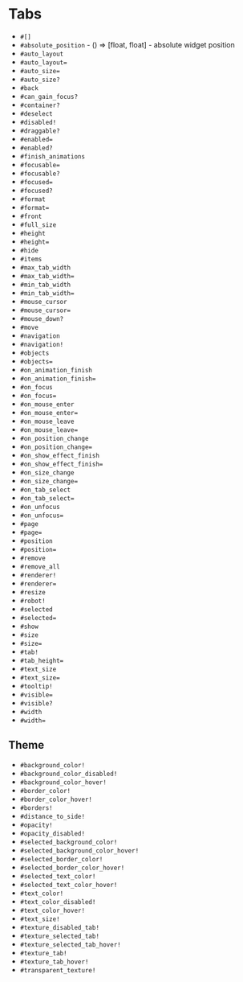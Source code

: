 Tabs
===
- `#[]`
- `#absolute_position` - () => [float, float] - absolute widget position
- `#auto_layout`
- `#auto_layout=`
- `#auto_size=`
- `#auto_size?`
- `#back`
- `#can_gain_focus?`
- `#container?`
- `#deselect`
- `#disabled!`
- `#draggable?`
- `#enabled=`
- `#enabled?`
- `#finish_animations`
- `#focusable=`
- `#focusable?`
- `#focused=`
- `#focused?`
- `#format`
- `#format=`
- `#front`
- `#full_size`
- `#height`
- `#height=`
- `#hide`
- `#items`
- `#max_tab_width`
- `#max_tab_width=`
- `#min_tab_width`
- `#min_tab_width=`
- `#mouse_cursor`
- `#mouse_cursor=`
- `#mouse_down?`
- `#move`
- `#navigation`
- `#navigation!`
- `#objects`
- `#objects=`
- `#on_animation_finish`
- `#on_animation_finish=`
- `#on_focus`
- `#on_focus=`
- `#on_mouse_enter`
- `#on_mouse_enter=`
- `#on_mouse_leave`
- `#on_mouse_leave=`
- `#on_position_change`
- `#on_position_change=`
- `#on_show_effect_finish`
- `#on_show_effect_finish=`
- `#on_size_change`
- `#on_size_change=`
- `#on_tab_select`
- `#on_tab_select=`
- `#on_unfocus`
- `#on_unfocus=`
- `#page`
- `#page=`
- `#position`
- `#position=`
- `#remove`
- `#remove_all`
- `#renderer!`
- `#renderer=`
- `#resize`
- `#robot!`
- `#selected`
- `#selected=`
- `#show`
- `#size`
- `#size=`
- `#tab!`
- `#tab_height=`
- `#text_size`
- `#text_size=`
- `#tooltip!`
- `#visible=`
- `#visible?`
- `#width`
- `#width=`
## Theme
- `#background_color!`
- `#background_color_disabled!`
- `#background_color_hover!`
- `#border_color!`
- `#border_color_hover!`
- `#borders!`
- `#distance_to_side!`
- `#opacity!`
- `#opacity_disabled!`
- `#selected_background_color!`
- `#selected_background_color_hover!`
- `#selected_border_color!`
- `#selected_border_color_hover!`
- `#selected_text_color!`
- `#selected_text_color_hover!`
- `#text_color!`
- `#text_color_disabled!`
- `#text_color_hover!`
- `#text_size!`
- `#texture_disabled_tab!`
- `#texture_selected_tab!`
- `#texture_selected_tab_hover!`
- `#texture_tab!`
- `#texture_tab_hover!`
- `#transparent_texture!`
